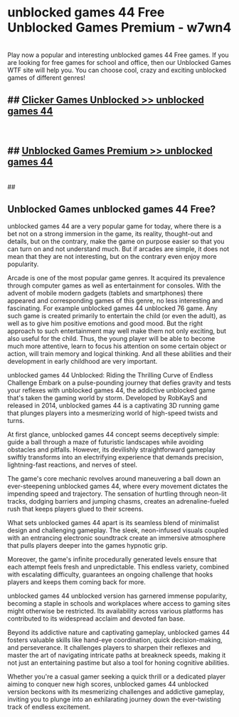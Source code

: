 # unblocked games 44 Free Unblocked Games Premium - w7wn4 <br>
<br>
Play now a popular and interesting unblocked games 44 Free games. If you are looking for free games for school and office, then our Unblocked Games WTF site will help you. You can choose cool, crazy and exciting unblocked games of different genres!


## ##  [Clicker Games Unblocked >> unblocked games 44](http://freeplayer.one?title=unblocked_games_44&ref=M1)
  <br>

##  ## [Unblocked Games Premium >> unblocked games 44](http://freeplayer.one?title=unblocked_games_44&ref=M1)
  <br>
  ##



## Unblocked Games unblocked games 44 Free?

unblocked games 44 are a very popular game for today, where there is a bet not on a strong immersion in the game, its reality, thought-out and details, but on the contrary, make the game on purpose easier so that you can turn on and not understand much. But if arcades are simple, it does not mean that they are not interesting, but on the contrary even enjoy more popularity.

Arcade is one of the most popular game genres. It acquired its prevalence through computer games as well as entertainment for consoles. With the advent of mobile modern gadgets (tablets and smartphones) there appeared and corresponding games of this genre, no less interesting and fascinating. For example unblocked games 44 unblocked 76 game. Any such game is created primarily to entertain the child (or even the adult), as well as to give him positive emotions and good mood. But the right approach to such entertainment may well make them not only exciting, but also useful for the child. Thus, the young player will be able to become much more attentive, learn to focus his attention on some certain object or action, will train memory and logical thinking. And all these abilities and their development in early childhood are very important.

unblocked games 44 Unblocked: Riding the Thrilling Curve of Endless Challenge
Embark on a pulse-pounding journey that defies gravity and tests your reflexes with unblocked games 44, the addictive unblocked game that's taken the gaming world by storm. Developed by RobKayS and released in 2014, unblocked games 44 is a captivating 3D running game that plunges players into a mesmerizing world of high-speed twists and turns.

At first glance, unblocked games 44 concept seems deceptively simple: guide a ball through a maze of futuristic landscapes while avoiding obstacles and pitfalls. However, its devilishly straightforward gameplay swiftly transforms into an electrifying experience that demands precision, lightning-fast reactions, and nerves of steel.

The game's core mechanic revolves around maneuvering a ball down an ever-steepening unblocked games 44, where every movement dictates the impending speed and trajectory. The sensation of hurtling through neon-lit tracks, dodging barriers and jumping chasms, creates an adrenaline-fueled rush that keeps players glued to their screens.

What sets unblocked games 44 apart is its seamless blend of minimalist design and challenging gameplay. The sleek, neon-infused visuals coupled with an entrancing electronic soundtrack create an immersive atmosphere that pulls players deeper into the games hypnotic grip.

Moreover, the game's infinite procedurally generated levels ensure that each attempt feels fresh and unpredictable. This endless variety, combined with escalating difficulty, guarantees an ongoing challenge that hooks players and keeps them coming back for more.

unblocked games 44 unblocked version has garnered immense popularity, becoming a staple in schools and workplaces where access to gaming sites might otherwise be restricted. Its availability across various platforms has contributed to its widespread acclaim and devoted fan base.

Beyond its addictive nature and captivating gameplay, unblocked games 44 fosters valuable skills like hand-eye coordination, quick decision-making, and perseverance. It challenges players to sharpen their reflexes and master the art of navigating intricate paths at breakneck speeds, making it not just an entertaining pastime but also a tool for honing cognitive abilities.

Whether you're a casual gamer seeking a quick thrill or a dedicated player aiming to conquer new high scores, unblocked games 44 unblocked version beckons with its mesmerizing challenges and addictive gameplay, inviting you to plunge into an exhilarating journey down the ever-twisting track of endless excitement.